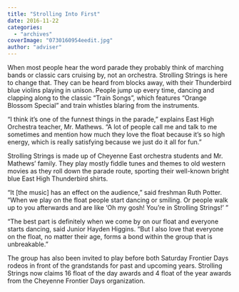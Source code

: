 ```yaml
---
title: "Strolling Into First"
date: 2016-11-22
categories: 
  - "archives"
coverImage: "0730160954eedit.jpg"
author: "adviser"
---
```


When most people hear the word parade they probably think of marching bands or classic cars cruising by, not an orchestra. Strolling Strings is here to change that. They can be heard from blocks away, with their Thunderbird blue violins playing in unison. People jump up every time, dancing and clapping along to the classic “Train Songs”, which features “Orange Blossom Special” and train whistles blaring from the instruments.

“I think it’s one of the funnest things in the parade,” explains East High Orchestra teacher, Mr. Mathews. “A lot of people call me and talk to me sometimes and mention how much they love the float because it’s so high energy, which is really satisfying because we just do it all for fun.”

Strolling Strings is made up of Cheyenne East orchestra students and Mr. Mathews’ family. They play mostly fiddle tunes and themes to old western movies as they roll down the parade route, sporting their well-known bright blue East High Thunderbird shirts.

“It \[the music\] has an effect on the audience,” said freshman Ruth Potter. “When we play on the float people start dancing or smiling. Or people walk up to you afterwards and are like ‘Oh my gosh! You’re in Strolling Strings!’ ”

“The best part is definitely when we come by on our float and everyone starts dancing, said Junior Hayden Higgins. “But I also love that everyone on the float, no matter their age, forms a bond within the group that is unbreakable.”

The group has also been invited to play before both Saturday Frontier Days rodeos in front of the grandstands for past and upcoming years. Strolling Strings now claims 16 float of the day awards and 4 float of the year awards from the Cheyenne Frontier Days organization.
